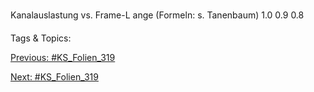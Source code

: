 Kanalauslastung vs. Frame-L ange
(Formeln: s. Tanenbaum)
1.0
0.9
0.8

   Tags & Topics:
   

[Previous: #KS_Folien_319](KS_Folien_319.md)

[Next: #KS_Folien_319](KS_Folien_319.md)